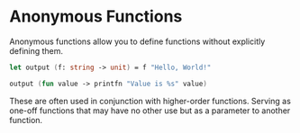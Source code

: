 # Anonymous Functions

Anonymous functions allow you to define functions without explicitly defining them.

```fsharp
let output (f: string -> unit) = f "Hello, World!"

output (fun value -> printfn "Value is %s" value)
```

These are often used in conjunction with higher-order functions.
Serving as one-off functions that may have no other use but as a parameter to another function.